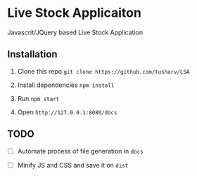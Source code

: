 # Live Stock Applicaiton

Javascrit/JQuery based Live Stock Application 

## Installation

1. Clone this repo
```git clone https://github.com/tusharv/LSA```

2. Install dependencies ```npm install```

3. Run ```npm start```

4. Open ```http://127.0.0.1:8080/docs```

## TODO

- [ ] Automate process of file generation in ```docs```

- [ ] Minify JS and CSS and save it on ``dist``